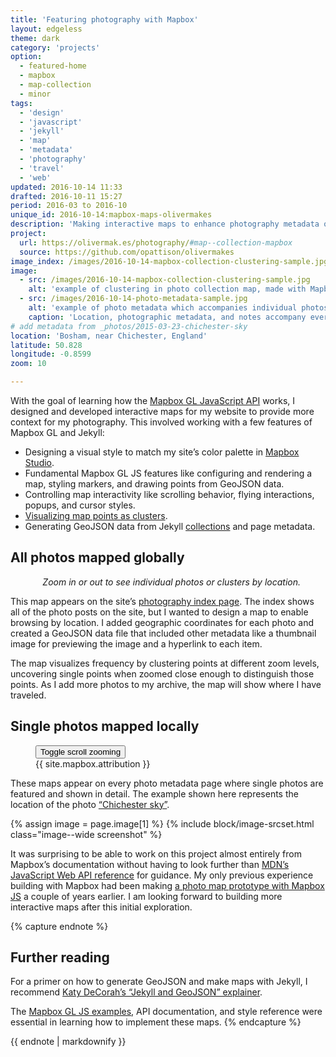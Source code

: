 ```yaml
---
title: 'Featuring photography with Mapbox'
layout: edgeless
theme: dark
category: 'projects'
option:
  - featured-home
  - mapbox
  - map-collection
  - minor
tags:
  - 'design'
  - 'javascript'
  - 'jekyll'
  - 'map'
  - 'metadata'
  - 'photography'
  - 'travel'
  - 'web'
updated: 2016-10-14 11:33
drafted: 2016-10-11 15:27
period: 2016-03 to 2016-10
unique_id: 2016-10-14:mapbox-maps-olivermakes
description: 'Making interactive maps to enhance photography metadata on this site.'
project:
  url: https://olivermak.es/photography/#map--collection-mapbox
  source: https://github.com/opattison/olivermakes
image_index: /images/2016-10-14-mapbox-collection-clustering-sample.jpg
image:
  - src: /images/2016-10-14-mapbox-collection-clustering-sample.jpg
    alt: 'example of clustering in photo collection map, made with Mapbox'
  - src: /images/2016-10-14-photo-metadata-sample.jpg
    alt: 'example of photo metadata which accompanies individual photos and maps, showing that the camera used is an iPhone and what camera settings were used'
    caption: 'Location, photographic metadata, and notes accompany every photo on the site, in addition to interactive maps.'
# add metadata from _photos/2015-03-23-chichester-sky
location: 'Bosham, near Chichester, England'
latitude: 50.828
longitude: -0.8599
zoom: 10

---
```


With the goal of learning how the [Mapbox GL JavaScript API](https://www.mapbox.com/mapbox-gl-js/api/) works, I designed and developed interactive maps for my website to provide more context for my photography. This involved working with a few features of Mapbox GL and Jekyll:

- Designing a visual style to match my site’s color palette in [Mapbox Studio](https://www.mapbox.com/studio/).
- Fundamental Mapbox GL JS features like configuring and rendering a map, styling markers, and drawing points from GeoJSON data.
- Controlling map interactivity like scrolling behavior, flying interactions, popups, and cursor styles.
- [Visualizing map points as clusters](https://www.mapbox.com/mapbox-gl-js/example/cluster/).
- Generating GeoJSON data from Jekyll [collections](https://jekyllrb.com/docs/collections/) and page metadata.

## All photos mapped globally

<div class="grid--wide">
  <figure class="map--collection">
    <div id="map--collection-mapbox" style="max-height: 32em;"></div>
    <figcaption class="map--collection-caption">
      <p style="text-align: right"><em>Zoom in or out to see individual photos or clusters by location.</em></p>
    </figcaption>
  </figure>
</div>

This map appears on the site’s [photography index page](/photography/). The index shows all of the photo posts on the site, but I wanted to design a map to enable browsing by location. I added geographic coordinates for each photo and created a GeoJSON data file that included other metadata like a thumbnail image for previewing the image and a hyperlink to each item.

The map visualizes frequency by clustering points at different zoom levels, uncovering single points when zoomed close enough to distinguish those points. As I add more photos to my archive, the map will show where I have traveled.

## Single photos mapped locally

<div class="grid--wide">
  <figure class="map--photo">
    <div id="map--photo-mapbox" style="max-height: 32em;"></div>
    <button class="map-scrollzoom jsToggleScrollZoom">Toggle scroll zooming</button>
    <figcaption class="map--photo-caption">{{ site.mapbox.attribution }}</figcaption>
  </figure>
</div>

These maps appear on every photo metadata page where single photos are featured and shown in detail. The example shown here represents the location of the photo [“Chichester sky”](/photography/2014-03-23-chichester-sky/).

{% assign image = page.image[1] %}
{% include block/image-srcset.html class="image--wide screenshot" %}

It was surprising to be able to work on this project almost entirely from Mapbox’s documentation without having to look further than [MDN’s JavaScript Web API reference](https://developer.mozilla.org/en-US/docs/Web/API) for guidance. My only previous experience building with Mapbox had been making [a photo map prototype with Mapbox JS](http://codepen.io/opattison/pen/eBsId) a couple of years earlier. I am looking forward to building more interactive maps after this initial exploration.

{% capture endnote %}
## Further reading

For a primer on how to generate GeoJSON and make maps with Jekyll, I recommend [Katy DeCorah’s “Jekyll and GeoJSON” explainer](http://katydecorah.com/code/jekyll-geojson/).

The [Mapbox GL JS examples](https://www.mapbox.com/mapbox-gl-js/examples/), API documentation, and style reference were essential in learning how to implement these maps.
{% endcapture %}

<aside class="ancillary--endnotes">
{{ endnote | markdownify }}
</aside>
